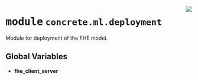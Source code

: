 <!-- markdownlint-disable -->

<a href="https://github.com/zama-ai/concrete-ml/tree/release/0.5.x/src/concrete/ml/deployment/__init__.py#L0"><img align="right" style="float:right;" src="https://img.shields.io/badge/-source-cccccc?style=flat-square"></a>

# <kbd>module</kbd> `concrete.ml.deployment`

Module for deployment of the FHE model.

## **Global Variables**

- **fhe_client_server**
